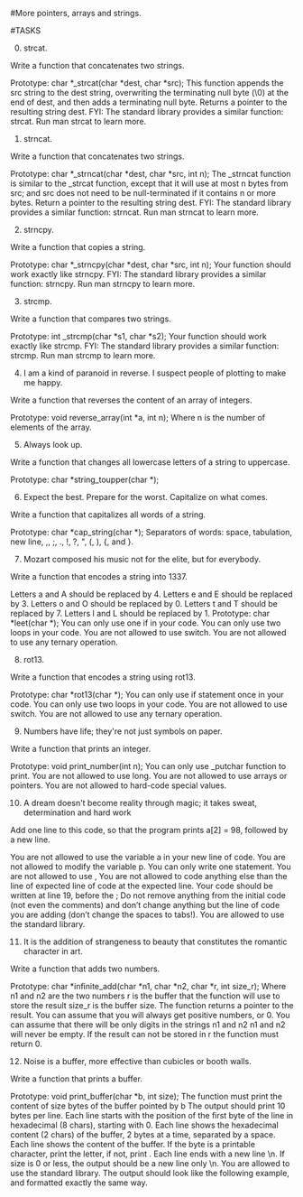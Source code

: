 #More pointers, arrays and strings.

#TASKS

0. strcat.

Write a function that concatenates two strings.

Prototype: char *_strcat(char *dest, char *src);
This function appends the src string to the dest string, overwriting the terminating null byte (\0) at the end of dest, and then adds a terminating null byte.
Returns a pointer to the resulting string dest.
FYI: The standard library provides a similar function: strcat. Run man strcat to learn more.

1. strncat.

Write a function that concatenates two strings.

Prototype: char *_strncat(char *dest, char *src, int n);
The _strncat function is similar to the _strcat function, except that
it will use at most n bytes from src; and
src does not need to be null-terminated if it contains n or more bytes.
Return a pointer to the resulting string dest.
FYI: The standard library provides a similar function: strncat. Run man strncat to learn more.

2. strncpy.

Write a function that copies a string.

Prototype: char *_strncpy(char *dest, char *src, int n);
Your function should work exactly like strncpy.
FYI: The standard library provides a similar function: strncpy. Run man strncpy to learn more.

3. strcmp.

Write a function that compares two strings.

Prototype: int _strcmp(char *s1, char *s2);
Your function should work exactly like strcmp.
FYI: The standard library provides a similar function: strcmp. Run man strcmp to learn more.

4. I am a kind of paranoid in reverse. I suspect people of plotting to make me happy.

Write a function that reverses the content of an array of integers.

Prototype: void reverse_array(int *a, int n);
Where n is the number of elements of the array.

5. Always look up.

Write a function that changes all lowercase letters of a string to uppercase.

Prototype: char *string_toupper(char *);

6. Expect the best. Prepare for the worst. Capitalize on what comes.

Write a function that capitalizes all words of a string.

Prototype: char *cap_string(char *);
Separators of words: space, tabulation, new line, ,, ;, ., !, ?, ", (, ), {, and }.

7. Mozart composed his music not for the elite, but for everybody.

Write a function that encodes a string into 1337.

Letters a and A should be replaced by 4.
Letters e and E should be replaced by 3.
Letters o and O should be replaced by 0.
Letters t and T should be replaced by 7.
Letters l and L should be replaced by 1.
Prototype: char *leet(char *);
You can only use one if in your code.
You can only use two loops in your code.
You are not allowed to use switch.
You are not allowed to use any ternary operation.

8. rot13.

Write a function that encodes a string using rot13.

Prototype: char *rot13(char *);
You can only use if statement once in your code.
You can only use two loops in your code.
You are not allowed to use switch.
You are not allowed to use any ternary operation.

9. Numbers have life; they're not just symbols on paper.

Write a function that prints an integer.

Prototype: void print_number(int n);
You can only use _putchar function to print.
You are not allowed to use long.
You are not allowed to use arrays or pointers.
You are not allowed to hard-code special values.

10. A dream doesn't become reality through magic; it takes sweat, determination and hard work

Add one line to this code, so that the program prints a[2] = 98, followed by a new line.

You are not allowed to use the variable a in your new line of code.
You are not allowed to modify the variable p.
You can only write one statement.
You are not allowed to use ,
You are not allowed to code anything else than the line of expected line of code at the expected line.
Your code should be written at line 19, before the ;
Do not remove anything from the initial code (not even the comments)
and don’t change anything but the line of code you are adding (don’t change the spaces to tabs!).
You are allowed to use the standard library.

11. It is the addition of strangeness to beauty that constitutes the romantic character in art.

Write a function that adds two numbers.

Prototype: char *infinite_add(char *n1, char *n2, char *r, int size_r);
Where n1 and n2 are the two numbers
r is the buffer that the function will use to store the result
size_r is the buffer size.
The function returns a pointer to the result.
You can assume that you will always get positive numbers, or 0.
You can assume that there will be only digits in the strings n1 and n2
n1 and n2 will never be empty.
If the result can not be stored in r the function must return 0.

12. Noise is a buffer, more effective than cubicles or booth walls.

Write a function that prints a buffer.

Prototype: void print_buffer(char *b, int size);
The function must print the content of size bytes of the buffer pointed by b
The output should print 10 bytes per line.
Each line starts with the position of the first byte of the line in hexadecimal (8 chars), starting with 0.
Each line shows the hexadecimal content (2 chars) of the buffer, 2 bytes at a time, separated by a space.
Each line shows the content of the buffer. If the byte is a printable character, print the letter, if not, print .
Each line ends with a new line \n.
If size is 0 or less, the output should be a new line only \n.
You are allowed to use the standard library.
The output should look like the following example, and formatted exactly the same way.

